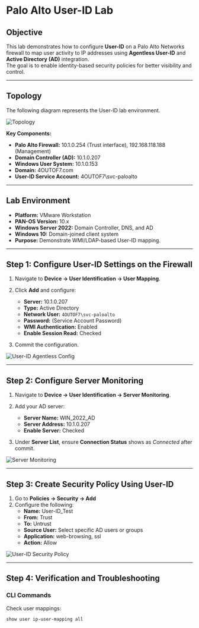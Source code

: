 # Palo Alto User-ID Lab

## Objective
This lab demonstrates how to configure **User-ID** on a Palo Alto Networks firewall to map user activity to IP addresses using **Agentless User-ID** and **Active Directory (AD)** integration.  
The goal is to enable identity-based security policies for better visibility and control.

---

## Topology
The following diagram represents the User-ID lab environment.

![Topology](screenshots/topology.png)

**Key Components:**
- **Palo Alto Firewall:** 10.1.0.254 (Trust interface), 192.168.118.188 (Management)
- **Domain Controller (AD):** 10.1.0.207
- **Windows User System:** 10.1.0.153
- **Domain:** 4OUTOF7.com
- **User-ID Service Account:** 4OUTOF7\svc-paloalto

---

## Lab Environment
- **Platform:** VMware Workstation  
- **PAN-OS Version:** 10.x  
- **Windows Server 2022:** Domain Controller, DNS, and AD  
- **Windows 10:** Domain-joined client system  
- **Purpose:** Demonstrate WMI/LDAP-based User-ID mapping.

---

## Step 1: Configure User-ID Settings on the Firewall

1. Navigate to **Device → User Identification → User Mapping**.  
2. Click **Add** and configure:
   - **Server:** 10.1.0.207  
   - **Type:** Active Directory  
   - **Network User:** `4OUTOF7\svc-paloalto`  
   - **Password:** (Service Account Password)
   - **WMI Authentication:** Enabled  
   - **Enable Session Read:** Checked  

3. Commit the configuration.

![User-ID Agentless Config](screenshots/userid-agentless-settings.png)

---

## Step 2: Configure Server Monitoring

1. Navigate to **Device → User Identification → Server Monitoring**.  
2. Add your AD server:
   - **Server Name:** WIN_2022_AD  
   - **Server Address:** 10.1.0.207  
   - **Enable Server:** Checked  

3. Under **Server List**, ensure **Connection Status** shows as *Connected* after commit.

![Server Monitoring](screenshots/server-monitor.png)

---

## Step 3: Create Security Policy Using User-ID

1. Go to **Policies → Security → Add**  
2. Configure the following:
   - **Name:** User-ID_Test  
   - **From:** Trust  
   - **To:** Untrust  
   - **Source User:** Select specific AD users or groups  
   - **Application:** web-browsing, ssl  
   - **Action:** Allow  

![User-ID Security Policy](screenshots/userid-security-policy.png)

---

## Step 4: Verification and Troubleshooting

### CLI Commands
Check user mappings:
```bash
show user ip-user-mapping all

